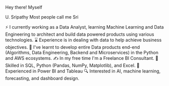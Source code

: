 Hey there! Myself 

U. Sripathy
Most people call me Sri 

⚡ I currently working as a Data Analyst, learning Machine Learning and Data Engineering to architect and build data powered products using various technologies. 
⌛ Experience is in dealing with data to help achieve business objectives.
🦄 I've learnt to develop entire Data products end-end (Algorithms, Data Engineering, Backend and Microservices) in the Python and AWS ecosystems.
✍️ In my free time I'm a Freelance BI Consultant.
💪 Skilled in SQL, Python (Pandas, NumPy, Matplotlib), and Excel.
🎯 Experienced in Power BI and Tableau
🔍 Interested in AI, machine learning, forecasting, and dashboard design.

